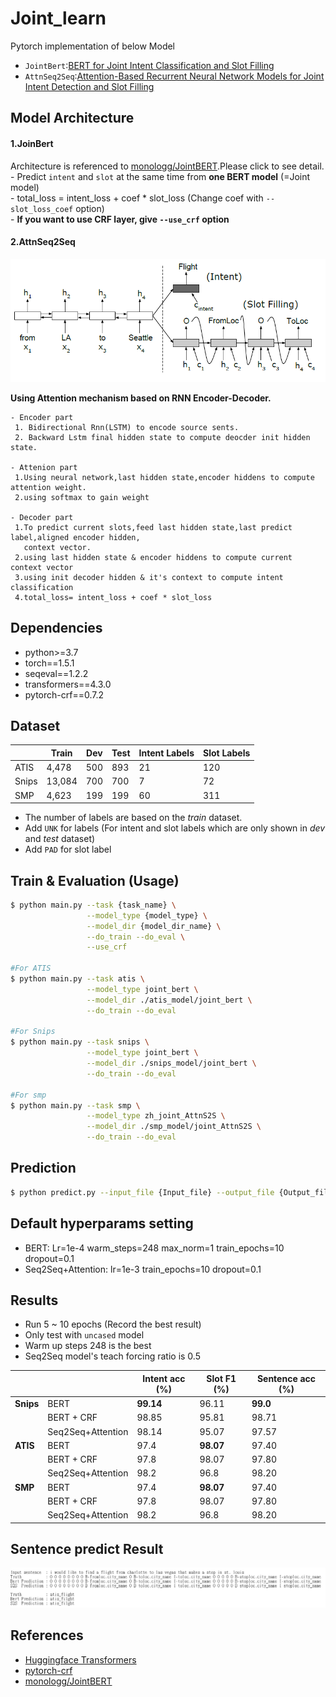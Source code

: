 # Joint_learn  
Pytorch implementation of below Model  
   * `JointBert`:[BERT for Joint Intent Classification and Slot Filling](https://arxiv.org/abs/1902.10909)  
   * `AttnSeq2Seq`:[Attention-Based Recurrent Neural Network Models for Joint Intent Detection and Slot Filling](https://arxiv.org/abs/1609.01454)  
  
## Model Architecture  
  
#### 1.JoinBert
Architecture is referenced to [monologg/JointBERT](https://github.com/monologg/JointBERT).Please click to see detail.   
    - Predict `intent` and `slot` at the same time from **one BERT model** (=Joint model)  
    - total_loss = intent_loss + coef \* slot_loss (Change coef with `--slot_loss_coef` option)  
    - **If you want to use CRF layer, give `--use_crf` option**  
  
#### 2.AttnSeq2Seq
  
![](./images/Attn_seq2seq.png)

**Using Attention mechanism based on RNN Encoder-Decoder.**  

    - Encoder part  
     1. Bidirectional Rnn(LSTM) to encode source sents.
     2. Backward Lstm final hidden state to compute deocder init hidden state.  
      
    - Attenion part
     1.Using neural network,last hidden state,encoder hiddens to compute  attention weight.
     2.using softmax to gain weight  
     
    - Decoder part
     1.To predict current slots,feed last hidden state,last predict label,aligned encoder hidden,
       context vector.  
     2.using last hidden state & encoder hiddens to compute current context vector  
     3.using init decoder hidden & it's context to compute intent classification  
     4.total_loss= intent_loss + coef * slot_loss   

## Dependencies  
- python>=3.7
- torch==1.5.1
- seqeval==1.2.2
- transformers==4.3.0
- pytorch-crf==0.7.2
  
## Dataset
|       | Train  | Dev | Test | Intent Labels | Slot Labels |
| ----- | ------ | --- | ---- | ------------- | ----------- |
| ATIS  | 4,478  | 500 | 893  | 21            | 120         |
| Snips | 13,084 | 700 | 700  | 7             | 72          |
| SMP   | 4,623  | 199 | 199  | 60            | 311         |

- The number of labels are based on the _train_ dataset.
- Add `UNK` for labels (For intent and slot labels which are only shown in _dev_ and _test_ dataset)
- Add `PAD` for slot label

## Train & Evaluation (Usage)
  
```bash  
$ python main.py --task {task_name} \
                 --model_type {model_type} \
                 --model_dir {model_dir_name} \
                 --do_train --do_eval \
                 --use_crf

#For ATIS
$ python main.py --task atis \
                 --model_type joint_bert \
                 --model_dir ./atis_model/joint_bert \
                 --do_train --do_eval 

#For Snips
$ python main.py --task snips \
                 --model_type joint_bert \
                 --model_dir ./snips_model/joint_bert \
                 --do_train --do_eval
                 
#For smp
$ python main.py --task smp \
                 --model_type zh_joint_AttnS2S \
                 --model_dir ./smp_model/joint_AttnS2S \
                 --do_train --do_eval 
```  
  
## Prediction  
  
```bash  
$ python predict.py --input_file {Input_file} --output_file {Output_file} --model_dir {Model_dir} --model_type {Model_type}
```  
## Default hyperparams setting  
- BERT: Lr=1e-4 warm_steps=248 max_norm=1 train_epochs=10 dropout=0.1
- Seq2Seq+Attention: lr=1e-3 train_epochs=10 dropout=0.1
## Results  
  
- Run 5 ~ 10 epochs (Record the best result)
- Only test with `uncased` model
- Warm up steps 248 is the best
- Seq2Seq model's teach forcing ratio is 0.5 

|           |                  | Intent acc (%) | Slot F1 (%) | Sentence acc (%) |
| --------- | ---------------- | -------------- | ----------- | ---------------- |
| **Snips** | BERT             | **99.14**      | 96.11       | **99.0**         |
|           | BERT + CRF       | 98.85          | 95.81       | 98.71            |
|           | Seq2Seq+Attention| 98.14          | 95.07       | 97.57            |
| **ATIS**  | BERT             | 97.4           | **98.07**   | 97.40            |
|           | BERT + CRF       | 97.8           | 98.07       | 97.80            |
|           | Seq2Seq+Attention| 98.2           | 96.8        | 98.20            |
| **SMP**   | BERT             | 97.4           | **98.07**   | 97.40            |
|           | BERT + CRF       | 97.8           | 98.07       | 97.80            |
|           | Seq2Seq+Attention| 98.2           | 96.8        | 98.20            |


## Sentence predict Result  
![](./images/result.png)  
## References  
  
- [Huggingface Transformers](https://github.com/huggingface/transformers)  
- [pytorch-crf](https://github.com/kmkurn/pytorch-crf)  
- [monologg/JointBERT](https://github.com/monologg/JointBERT)
